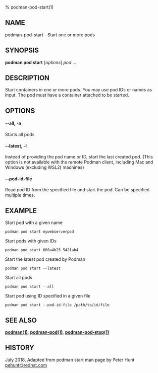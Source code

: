% podman-pod-start(1)

## NAME
podman\-pod\-start - Start one or more pods

## SYNOPSIS
**podman pod start** [*options*] *pod* ...

## DESCRIPTION
Start containers in one or more pods.  You may use pod IDs or names as input. The pod must have a container attached
to be started.

## OPTIONS

#### **--all**, **-a**

Starts all pods

#### **--latest**, **-l**

Instead of providing the pod name or ID, start the last created pod. (This option is not available with the remote Podman client, including Mac and Windows (excluding WSL2) machines)

#### **--pod-id-file**

Read pod ID from the specified file and start the pod.  Can be specified multiple times.

## EXAMPLE

Start pod with a given name
```
podman pod start mywebserverpod
```

Start pods with given IDs
```
podman pod start 860a4b23 5421ab4
```

Start the latest pod created by Podman
```
podman pod start --latest
```

Start all pods
```
podman pod start --all
```

Start pod using ID specified in a given file
```
podman pod start --pod-id-file /path/to/id/file
```

## SEE ALSO
**[podman(1)](podman.1.md)**, **[podman-pod(1)](podman-pod.1.md)**, **[podman-pod-stop(1)](podman-pod-stop.1.md)**

## HISTORY
July 2018, Adapted from podman start man page by Peter Hunt <pehunt@redhat.com>
